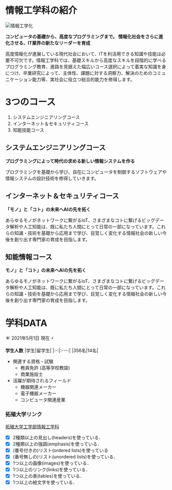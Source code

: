 # 情報工学科の紹介
<!-- Markdown記法を使って学科の紹介ページを作る -->
![情報工学化](https://feng.takushoku-u.ac.jp/albums/abm00014693.jpg)

 **コンピュータの基礎から、高度なプログラミングまで。 情報化社会をさらに進化させる、IT業界の新たなリーダーを育成**

高度情報化が進展している現代社会において、ITを利活用できる知識や技能は必要不可欠です。情報工学科では、基礎スキルから高度なスキルを段階的に学べるプログラミング教育、進路を見据えた幅広いコース選択によって着実な知識を身につけ、卒業研究によって、主体性、課題に対する洞察力、解決のためのコミュニケーション能力等、実社会に役立つ総合的能力を修得します。

# 3つのコース
1. システムエンジニアリングコース
1. インターネット＆セキュリティコース
1. 知能技能コース

## システムエンジニアリングコース
**プログラミングによって時代の求める新しい情報システムを作る**

プログラミングを基礎から学び、自在にコンピュータを制御するソフトウェアや情報システムの設計技術を修得していきます。

## インターネット＆セキュリティコース

**「モノ」と「コト」の未来へAIの先を拓く**

あらゆるモノがネットワークに繋がるIoT、さまざまなコトに繋げるビッグデータ解析や人工知能は、既に私たち人間にとって日常の一部になっています。これらの知識・技術を基礎から応用まで学び、目覚しく変化する情報社会の新しい今後を創り出す専門家の育成を目指します。

## 知能情報コース
**モノ」と「コト」の未来へAIの先を拓く**

あらゆるモノがネットワークに繋がるIoT、さまざまなコトに繋げるビッグデータ解析や人工知能は、既に私たち人間にとって日常の一部になっています。これらの知識・技術を基礎から応用まで学び、目覚しく変化する情報社会の新しい今後を創り出す専門家の育成を目指します。

# 学科DATA
 :sunny: 2021年5月1日 現在 :zap:

**学生人数**
|学生|留学生|
|:-:|:---:|
|356名|14名|      

- 関連する資格・試験
  - 教員免許 (高等学校教諭)
  - 商業施設士
- 活躍が期待されるフィールド
  - 機器関連メーカー
  - 電子機器メーカー
  - コンピュータ関連産業
  
### 拓殖大学リンク
[拓殖大学工学部情報工学科](https://feng.takushoku-u.ac.jp/course/cs/)

<!-- この部分より上に記述を追加して下のチェックボックスで確認する -->
- [x] 2種類以上の見出し(headers)を使っている．
- [x] 2種類以上の強調(emphasis)を使っている．
- [x] (番号付きの)リスト(ordered lists)を使っている
- [x] (番号無しの)リスト(unordered lists)を使っている．
- [x] 1つ以上の画像(images)を使っている．
- [x] 1つ以上のリンク(links)を使っている．
- [x] 1つ以上の表(tables)を使っている．
- [x] 1つ以上の絵文字を使っている．
